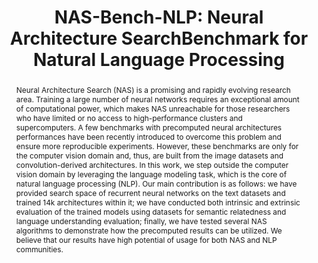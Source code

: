 ---
layout: project_page
team: dlpa
categories: dlpa

front_id: 0

title: 'NAS-Bench-NLP: Neural Architecture SearchBenchmark for Natural Language Processing'
authors:
  - name: Nikita Klyuchnikov
    affiliation: '1,∗'
  - name: Ilya Trofimov
    affiliation: '1'
  - name: Ekaterina Artemova
    affiliation: '2'
  - name: Mikhail Salnikov
    affiliation: '1'
  - name: Maxim Fedorov
    affiliation: '1'
  - name: Evgeny Burnaev
    affiliation: '1'
affiliation:
  - Skolkovo Institute of Science and Technology
  - National Research University Higher School of Economics
venue: arXiv 2020

excerpt: 'We have provided search space of recurrent neural networks on the text datasets, trained 14k architectures within it, and analyzed properties of the obtained models.'

abstract: 'Neural Architecture Search (NAS) is a promising and rapidly evolving research area. Training a large number of neural networks requires an exceptional amount of computational power, which makes NAS unreachable for those researchers who have limited or no access to high-performance clusters and supercomputers. A few benchmarks with precomputed neural architectures performances have been recently introduced to overcome this problem and ensure more reproducible experiments. However, these benchmarks are only for the computer vision domain and, thus, are built from the image datasets and convolution-derived architectures. In this work, we step outside the computer vision domain by leveraging the language modeling task, which is the core of natural language processing (NLP). Our main contribution is as follows: we have provided search space of recurrent neural networks on the text datasets and trained 14k architectures within it; we have conducted both intrinsic and extrinsic evaluation of the trained models using datasets for semantic relatedness and language understanding evaluation; finally, we have tested several NAS algorithms to demonstrate how the precomputed results can be utilized. We believe that our results have high potential of usage for both NAS and NLP communities.'

thumbnail: /assets/img/projects/nas_bench_nlp/thumbnail.jpg
visual_abstract: /assets/img/projects/nas_bench_nlp/teaser-pic.jpg
visual_abstract_description: 'Architectures examples and metrics.'
#bibtex: '<span style="background-color: #F00;color: #FFF">This bibtex will be filled when the paper is published'.

materials:
    - name: Paper
      url: https://arxiv.org/pdf/2006.07116.pdf
      icon: fa fa-file-pdf-o
---